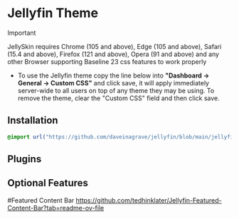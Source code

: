# Jellyfin Theme

> [!IMPORTANT]
> JellySkin requires Chrome (105 and above), Edge (105 and above), Safari (15.4 and above), Firefox (121 and above), Opera (91 and above) and any other Browser supporting Baseline 23 css features to work properly

- To use the Jellyfin theme copy the line below into <b>"Dashboard -> General -> Custom CSS"</b> and click save, it will apply immediately server-wide to all users on top of any theme they may be using. To remove the theme, clear the "Custom CSS" field and then click save.


## Installation
  ```css
  @import url("https://github.com/daveinagrave/jellyfin/blob/main/jellyfin.css");
  ```

## Plugins

## Optional Features
#Featured Content Bar
https://github.com/tedhinklater/Jellyfin-Featured-Content-Bar?tab=readme-ov-file
